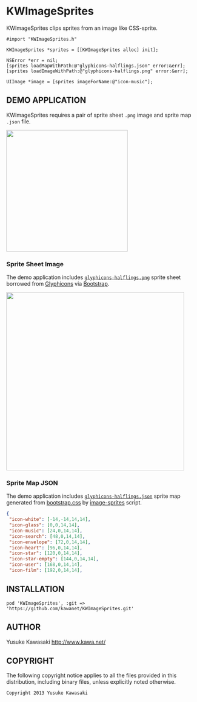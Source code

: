 KWImageSprites
==============

KWImageSprites clips sprites from an image like CSS-sprite.

```obj-c
#import "KWImageSprites.h"
```

```obj-c
KWImageSprites *sprites = [[KWImageSprites alloc] init];

NSError *err = nil;
[sprites loadMapWithPath:@"glyphicons-halflings.json" error:&err];
[sprites loadImageWithPath:@"glyphicons-halflings.png" error:&err];

UIImage *image = [sprites imageForName:@"icon-music"];
```

## DEMO APPLICATION

KWImageSprites requires a pair of sprite sheet `.png` image and sprite map `.json` file.

<img src="https://raw.github.com/kawanet/KWImageSprites/master/public/capture1.png" width="320">

### Sprite Sheet Image

The demo application includes
[`glyphicons-halflings.png`](https://raw.github.com/kawanet/KWImageSprites/master/KWImageSprites/glyphicons-halflings.png)
sprite sheet borrowed from
[Glyphicons](http://glyphicons.com)
via
[Bootstrap](https://raw.github.com/twbs/bootstrap/v2.3.2/img/glyphicons-halflings.png).

<img src="https://raw.github.com/kawanet/KWImageSprites/master/KWImageSprites/glyphicons-halflings.png" width="469">

### Sprite Map JSON

The demo application includes
[`glyphicons-halflings.json`](https://raw.github.com/kawanet/KWImageSprites/master/KWImageSprites/glyphicons-halflings.json)
sprite map generated from
[bootstrap.css](https://github.com/twbs/bootstrap/blob/v2.3.2/docs/assets/css/bootstrap.css)
by
[image-sprites](https://github.com/kawanet/image-sprites)
script.

```json:glyphicons-halflings.json
{
 "icon-white": [-14,-14,14,14],
 "icon-glass": [0,0,14,14],
 "icon-music": [24,0,14,14],
 "icon-search": [48,0,14,14],
 "icon-envelope": [72,0,14,14],
 "icon-heart": [96,0,14,14],
 "icon-star": [120,0,14,14],
 "icon-star-empty": [144,0,14,14],
 "icon-user": [168,0,14,14],
 "icon-film": [192,0,14,14],
```

## INSTALLATION

```rb:Podfile
pod 'KWImageSprites', :git => 'https://github.com/kawanet/KWImageSprites.git'
```

## AUTHOR

Yusuke Kawasaki http://www.kawa.net/

## COPYRIGHT 
The following copyright notice applies to all the files provided in this distribution, including binary files, unless explicitly noted otherwise.

    Copyright 2013 Yusuke Kawasaki
